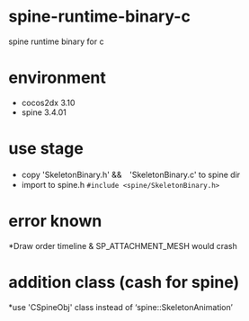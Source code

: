 # spine-runtime-binary-c
spine runtime binary for c 
# environment
* cocos2dx 3.10
* spine 3.4.01

# use stage 
* copy 'SkeletonBinary.h' &&　'SkeletonBinary.c' to spine dir
* import to spine.h
`#include <spine/SkeletonBinary.h>`

# error known
*Draw order timeline & SP_ATTACHMENT_MESH  would crash
  
# addition  class  (cash  for spine)
*use  'CSpineObj' class instead of ‘spine::SkeletonAnimation’
